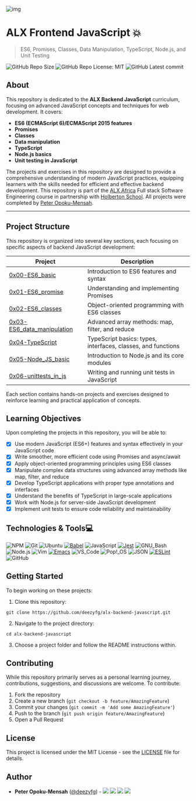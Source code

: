 ![img](https://assets.imaginablefutures.com/media/images/ALX_Logo.max-200x150.png)

# ALX Frontend JavaScript 💥

> ES6, Promises, Classes, Data Manipulation, TypeScript, Node.js, and Unit Testing

![GitHub Repo Size](https://img.shields.io/github/repo-size/deezyfg/alx-backend-javascript)
![GitHub Repo License: MIT](https://img.shields.io/github/license/deezyfg/alx-backend-javascript.svg)
![GitHub Latest commit](https://img.shields.io/github/last-commit/deezyfg/alx-backend-javascript/main?style=round-square)

## About

This repository is dedicated to the **ALX Backend JavaScript** curriculum, focusing on advanced JavaScript concepts and techniques for web development. It covers:
* **ES6 (ECMAScript 6)/ECMAScript 2015 features** 
* **Promises**
* **Classes**
* **Data manipulation**
* **TypeScript**
* **Node.js basics**
* **Unit testing in JavaScript**

The projects and exercises in this repository are designed to provide a comprehensive understanding of modern JavaScript practices, equipping learners with the skills needed for efficient and effective backend development.
This repository is part of the [ALX Africa](https://www.alxafrica.com/) Full stack Software Engineering course in partnership with [Holberton School](https://www.holbertonschool.com/). All projects were completed by [Peter Opoku-Mensah](https://github.com/deezyfg).

---

## Project Structure

This repository is organized into several key sections, each focusing on specific aspects of backend JavaScript development:

| Project | Description |
|---------|-------------|
| [0x00-ES6_basic](./0x00-ES6_basic) | Introduction to ES6 features and syntax |
| [0x01-ES6_promise](./0x01-ES6_promise) | Understanding and implementing Promises |
| [0x02-ES6_classes](./0x02-ES6_classes) | Object-oriented programming with ES6 classes |
| [0x03-ES6_data_manipulation](./0x03-ES6_data_manipulation) | Advanced array methods: map, filter, and reduce |
| [0x04-TypeScript](./0x04-TypeScript) | TypeScript basics: types, interfaces, classes, and functions |
| [0x05-Node_JS_basic](./0x05-Node_JS_basic) | Introduction to Node.js and its core modules |
| [0x06-unittests_in_js](./0x06-unittests_in_js) | Writing and running unit tests in JavaScript |

Each section contains hands-on projects and exercises designed to reinforce learning and practical application of concepts.

## Learning Objectives

Upon completing the projects in this repository, you will be able to:

- [x] Use modern JavaScript (ES6+) features and syntax effectively in your JavaScript code
- [x] Write smoother, more efficient code using Promises and async/await
- [x] Apply object-oriented programming principles using ES6 classes
- [x] Manipulate complex data structures using advanced array methods like map, filter, and reduce
- [x] Develop TypeScript applications with proper type annotations and interfaces
- [x] Understand the benefits of TypeScript in large-scale applications
- [x] Work with Node.js for server-side JavaScript development
- [x] Implement unit tests to ensure code reliability and maintainability

## Technologies & Tools:computer:

![NPM](https://img.shields.io/badge/≡-NPM-CB3837?&style=flat-square&logo=npm&logoColor=CB3837&labelColor=282828)
![Git](https://img.shields.io/badge/≡-Git-F05032?logo=git&style=flat-square&labelColor=282828)
![Ubuntu](https://img.shields.io/badge/≡-Ubuntu-E95420?&style=flat-square&logo=Ubuntu&labelColor=282828)
[![Babel](https://img.shields.io/badge/≡-Babel-F9DC3E?logo=Babel&style=flat-square&labelColor=282828)](https://babeljs.io/)
![JavaScript](https://img.shields.io/badge/≡-JavaScript-F7DF1E?logo=javascript&style=flat-square&labelColor=282828)
[![Jest](https://img.shields.io/badge/≡-Jest-C21325?logo=Jest&style=flat-square&labelColor=282828&logoColor=C21325)](https://jestjs.io/)
![GNU_Bash](https://img.shields.io/badge/≡-GNU_Bash-4EAA25?logo=GNU-Bash&style=flat-square&labelColor=282828)
![Node.js](https://img.shields.io/badge/≡-Node.js-339933?logo=Node.js&style=flat-square&labelColor=282828)
![Vim](https://img.shields.io/badge/≡-Vim-019733?logo=Vim&style=flat-square&logoColor=019733&labelColor=282828)
[![Emacs](https://img.shields.io/badge/≡-Emacs-7F5AB6?logo=GNU-Emacs&style=flat-square&labelColor=282828)](https://www.gnu.org/software/emacs/)
![VS_Code](https://img.shields.io/badge/≡-VS_Code-007ACC?logo=visual-studio-code&style=flat-square&logoColor=007ACC&labelColor=282828)
![Pop!_OS](https://img.shields.io/badge/≡-Pop!_OS-48B9C7?logo=Pop_OS&style=flat-square&labelColor=282828)
![JSON](https://img.shields.io/badge/≡-JSON-000000?logo=JSON&style=flat-square&labelColor=282828)
[![ESLint](https://img.shields.io/badge/≡-ESLint-4B32C3?logo=ESLint&style=flat-square&labelColor=282828&logoColor=4B32C3)](https://eslint.org/)
![GitHub](https://img.shields.io/badge/≡-GitHub-181717?logo=GitHub&style=flat-square&labelColor=282828)

## Getting Started

To begin working on these projects:

1. Clone this repository:
```
git clone https://github.com/deezyfg/alx-backend-javascript.git
```

2. Navigate to the project directory:
```
cd alx-backend-javascript
```

3. Choose a project folder and follow the README instructions within.

## Contributing

While this repository primarily serves as a personal learning journey, contributions, suggestions, and discussions are welcome. To contribute:

1. Fork the repository
2. Create a new branch (`git checkout -b feature/AmazingFeature`)
3. Commit your changes (`git commit -m 'Add some AmazingFeature'`)
4. Push to the branch (`git push origin feature/AmazingFeature`)
5. Open a Pull Request

## License
This project is licensed under the MIT License - see the [LICENSE](LICENSE) file for details.

## Author

- **Peter Opoku-Mensah** ([@deezyfg](https://github.com/deezyfg)) - 
  [<img src="https://img.shields.io/badge/Portfolio-20d6fe.svg?&style=plastic"/>](https://peter-opoku-mensah.netlify.app)
  [<img src="https://img.shields.io/badge/Twitter-1DA1F2.svg?&style=plastic&logo=twitter&logoColor=white"/>](https://twitter.com/coded_issue)
  [<img src="https://img.shields.io/badge/LinkedIn-0A66C2.svg?&style=plastic&logo=linkedin&logoColor=white"/>](https://www.linkedin.com/in/opokumensahpeter/)
  [<img src="https://img.shields.io/badge/GitHub-181717.svg?&style=plastic&logo=github&logoColor=white"/>](https://github.com/deezyfg)